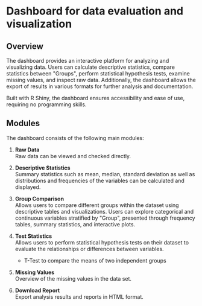 # Dashboard for data evaluation and visualization

## Overview

The dashboard provides an interactive platform for analyzing and visualizing data. Users can calculate descriptive statistics, compare statistics between "Groups", perform statistical hypothesis tests, examine missing values, and inspect raw data. Additionally, the dashboard allows the export of results in various formats for further analysis and documentation.

Built with R Shiny, the dashboard ensures accessibility and ease of use, requiring no programming skills. 

## Modules

The dashboard consists of the following main modules:

1.  **Raw Data**\
    Raw data can be viewed and checked directly.

2.  **Descriptive Statistics**\
    Summary statistics such as mean, median, standard deviation as well as distributions and frequencies of the variables can be calculated and displayed.

3.  **Group Comparison**\
    Allows users to compare different groups within the dataset using descriptive tables and visualizations. Users can explore categorical and continuous variables stratified by "Group", presented through frequency tables, summary statistics, and interactive plots.

4.  **Test Statistics**\
    Allows users to perform statistical hypothesis tests on their dataset to evaluate the relationships or differences between variables.

    -   T-Test to compare the means of two independent groups
    

5.  **Missing Values**\
    Overview of the missing values ​​in the data set.

6.  **Download Report**\
    Export analysis results and reports in HTML format.


